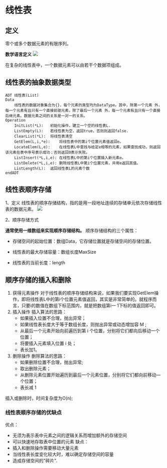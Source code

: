 # 线性表


## 定义
零个或多个数据元素的有限序列。

**数学语言定义**
![](../images/线性表数学语言定义.png)

在复杂的线性表中，一个数据元素可以由若干个数据项组成。

## 线性表的抽象数据类型

```
ADT 线性表(List)
Data    
    线性表的数据对象集合为{}，每个元素的类型均为DataType。其中，除第一个元素 外，每一个元素有且只有一个直接前驱元素，除了最后一个元素 外，每一个元素有且只有一个直接后继元素。数据元素之间的关系是一对一的关系。
Operation
    InitList(*L):   初始化操作，建立一个空的线性表L.
    ListEmpty(L):   若线性表为空，返回true，否则则返回false.
    ClearList(*L):  将线性表清空
    GetElem(L,i,*e):    将线性表中的第i个位置元素值返回e。
    LocateElem(L,e):    在线性表L中查找与给定e相等的元素，如果查找成功，则返回该元素在表中序号表示成功；否则返回0表示失败。
    ListInsert(*L,i,e): 在线性表L中的第i个位置插入新元素e。
    ListDelete(*L,i,e): 删除线性表L中第i个位置元素，并用e返回其值。
    ListLength(L):  返回线性表L的元素个数
endADT
```

## 线性表顺序存储
1、定义
线性表的顺序存储结构，指的是用一段地址连续的存储单元依次存储线性表的数据元素。
![](../images/list_sequential_storage.png)

2、顺序存储方式

**通常使用一维数组来实现顺序存储结构。**
顺序存储结构的三个属性：
- 存储空间的起始位置：数组Data，它存储位置就是存储空间的存储位置。

- 线性表的最大存储容量：数组长度MaxSize

- 线性表的当前长度：length


## 顺序存储的插入和删除
1. 获得元素操作
    对于线性表的顺序存储结构来说，如果我们要实现GetElem操作，即将线性表L中的第i个位置元素值返回，其实是非常简单的。就程序而言，只要i的数值在数组下标范围内，就是把数组第i一 1下标的值返回即可。
2. 插入操作
    插入算法的思路：
    - 如果插入位置不合理，抛出异常；
    - 如果线性表长度大于等于数组长度，则抛出异常或动态增加容 M ;
    - 从最后一个元素开始向前遍历到第 i 个位置，分别将它们都向后移动一个位置；
    - 将要插入元素填入位置 i 处；
    - 表长加1。
3. 删除操作
    删除算法的思路：
    - 如果删除位置不合理，抛出异常;
    - 取出删除元素；
    - 从删除元素位置开始遍历到最后一个元素位置，分别将它们都向前移动—个位置；
    - 表长减 1

插入或删除时，时间复杂度为O(n);
### 线性表顺序存储的优缺点
优点：
- 无须为表示表中元素之间的逻辑关系而增加额外的存储空间
- 可以快速地存取表中位置的元素
缺点：
- 插入和删除操作需要移动大量元素
- 当线性表长度变化较大时，难以确定存储空间的容量
- 造成存储空间的"碎片".


## 


